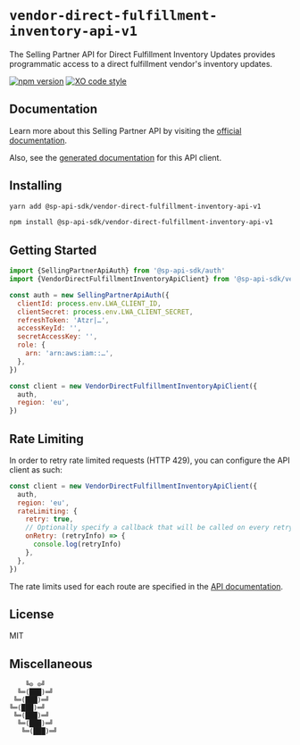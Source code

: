 # `vendor-direct-fulfillment-inventory-api-v1`

The Selling Partner API for Direct Fulfillment Inventory Updates provides programmatic access to a direct fulfillment vendor's inventory updates.

[![npm version](https://badgen.net/npm/v/@sp-api-sdk/vendor-direct-fulfillment-inventory-api-v1)](https://www.npmjs.com/package/@sp-api-sdk/vendor-direct-fulfillment-inventory-api-v1)
[![XO code style](https://badgen.net/badge/code%20style/XO/cyan)](https://github.com/xojs/xo)

## Documentation

Learn more about this Selling Partner API by visiting the [official documentation](https://github.com/amzn/selling-partner-api-docs/tree/main/references/vendor-direct-fulfillment-inventory-api/vendorDirectFulfillmentInventoryV1.md).

Also, see the [generated documentation](https://bizon.github.io/selling-partner-api-sdk/modules/_sp_api_sdk_vendor_direct_fulfillment_inventory_api_v1.html) for this API client.

## Installing

```sh
yarn add @sp-api-sdk/vendor-direct-fulfillment-inventory-api-v1
```

```sh
npm install @sp-api-sdk/vendor-direct-fulfillment-inventory-api-v1
```

## Getting Started

```javascript
import {SellingPartnerApiAuth} from '@sp-api-sdk/auth'
import {VendorDirectFulfillmentInventoryApiClient} from '@sp-api-sdk/vendor-direct-fulfillment-inventory-api-v1'

const auth = new SellingPartnerApiAuth({
  clientId: process.env.LWA_CLIENT_ID,
  clientSecret: process.env.LWA_CLIENT_SECRET,
  refreshToken: 'Atzr|…',
  accessKeyId: '',
  secretAccessKey: '',
  role: {
    arn: 'arn:aws:iam::…',
  },
})

const client = new VendorDirectFulfillmentInventoryApiClient({
  auth,
  region: 'eu',
})
```

## Rate Limiting

In order to retry rate limited requests (HTTP 429), you can configure the API client as such:

```javascript
const client = new VendorDirectFulfillmentInventoryApiClient({
  auth,
  region: 'eu',
  rateLimiting: {
    retry: true,
    // Optionally specify a callback that will be called on every retry.
    onRetry: (retryInfo) => {
      console.log(retryInfo)
    },
  },
})
```

The rate limits used for each route are specified in the [API documentation](https://github.com/amzn/selling-partner-api-docs/tree/main/references/vendor-direct-fulfillment-inventory-api/vendorDirectFulfillmentInventoryV1.md).

## License

MIT

## Miscellaneous

```
    ╚⊙ ⊙╝
  ╚═(███)═╝
 ╚═(███)═╝
╚═(███)═╝
 ╚═(███)═╝
  ╚═(███)═╝
   ╚═(███)═╝
```
